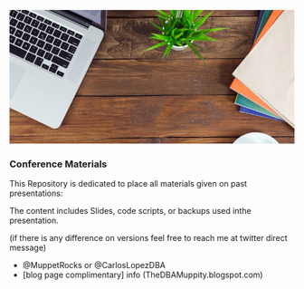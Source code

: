 ![](splash.jpg)
### Conference Materials

This Repository is dedicated to place all materials given on past presentations:

The content includes Slides, code scripts, or backups used inthe presentation.

(if there is any difference on versions feel free to reach me at twitter direct message)

- @MuppetRocks or @CarlosLopezDBA
- [blog page complimentary] info (TheDBAMuppity.blogspot.com)
